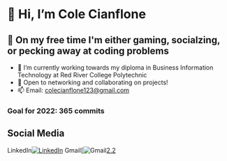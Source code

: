  # 👋 Hi, I’m Cole Cianflone
 ## 👀 On my free time I'm either gaming, socialzing, or pecking away at coding problems
- 🌱 I’m currently working towards my diploma in Business Information Technology at Red River College Polytechnic
- 💞️ Open to networking and collaborating on projects!
- 📫 Email: colecianflone123@gmail.com

 ### Goal for 2022: 365 commits
 
## Social Media 
LinkedIn[![LinkedIn][1]][2] Gmail[![Gmail][1.2][2.2]

<!-- Icons -->
[1]: https://raw.githubusercontent.com/MartinHeinz/MartinHeinz/master/linkedin-3-16.png
[1.2]: https://1000logos.net/wp-content/uploads/2021/05/Gmail-logo.png

<!-- Links to your social media accounts -->

[2]: https://www.linkedin.com/in/colecianflone/
[2.2]: colecianflone123@gmail.com
